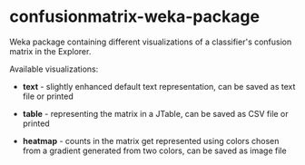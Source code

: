 confusionmatrix-weka-package
============================

Weka package containing different visualizations of a classifier's confusion matrix in the Explorer.

Available visualizations:

* **text** -  slightly enhanced default text representation, can be saved as text file or printed

* **table** - representing the matrix in a JTable, can be saved as CSV file or printed

* **heatmap** - counts in the matrix get represented using colors chosen from a gradient generated from two colors, can be saved as image file

